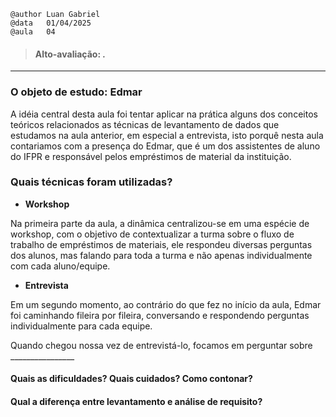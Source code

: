     @author Luan Gabriel
    @data   01/04/2025
    @aula   04

> #### Alto-avaliação: *.*

---

### O objeto de estudo: Edmar

A idéia central desta aula foi tentar aplicar na prática alguns dos conceitos teóricos relacionados as técnicas de levantamento de dados que estudamos na aula anterior, em especial a entrevista, isto porquê nesta aula contariamos com a presença do Edmar, que é um dos assistentes de aluno do IFPR e responsável pelos empréstimos de material da instituição.

### Quais técnicas foram utilizadas?

- **Workshop**

Na primeira parte da aula, a dinâmica centralizou-se em uma espécie de workshop, com o objetivo de contextualizar a turma sobre o fluxo de trabalho de empréstimos de materiais, ele respondeu diversas perguntas dos alunos, mas falando para toda a turma e não apenas individualmente com cada aluno/equipe.

- **Entrevista**

Em um segundo momento, ao contrário do que fez no início da aula, Edmar foi caminhando fileira por fileira, conversando e respondendo perguntas individualmente para cada equipe.

Quando chegou nossa vez de entrevistá-lo, focamos em perguntar sobre ________________

#### Quais as dificuldades? Quais cuidados? Como contonar?

#### Qual a diferença entre levantamento e análise de requisito?